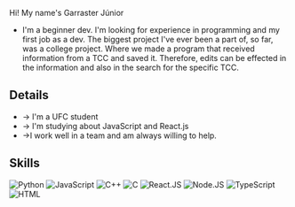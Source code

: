 Hi! My name's Garraster Júnior
- I'm a beginner dev. I'm looking for experience in programming and my first job as a dev. The biggest project I've ever been a part of, so far, was a college project. Where we made a program that received information from a TCC and saved it. Therefore, edits can be effected in the information and also in the search for the specific TCC.

## Details
- -> I'm a UFC student 
- -> I'm studying about JavaScript and React.js
- ->I work well in a team and am always willing to help.

## Skills
![ Python ](https://img.shields.io/badge/Python-FFD43B?style=for-the-badge&logo=python&logoColor=blue)
![ JavaScript ](https://img.shields.io/badge/JavaScript-323330?style=for-the-badge&logo=javascript&logoColor=F7DF1E)
![ C++ ](https://img.shields.io/badge/C%2B%2B-00599C?style=for-the-badge&logo=c%2B%2B&logoColor=white)
![ C ](https://img.shields.io/badge/C-00599C?style=for-the-badge&logo=c&logoColor=white)
![ React.JS ](https://img.shields.io/badge/React-20232A?style=for-the-badge&logo=react&logoColor=61DAFB)
![ Node.JS ](https://img.shields.io/badge/Node.js-339933?style=for-the-badge&logo=nodedotjs&logoColor=white)
![ TypeScript ](https://img.shields.io/badge/TypeScript-007ACC?style=for-the-badge&logo=typescript&logoColor=white)
![ HTML ](https://img.shields.io/badge/HTML5-E34F26?style=for-the-badge&logo=html5&logoColor=white)
